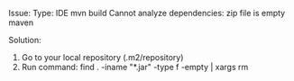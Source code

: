 Issue:
Type: IDE mvn build
Cannot analyze dependencies: zip file is empty maven

Solution:

1. Go to your local repository (.m2/repository)
2. Run command: 
	find . -iname "*.jar" -type f -empty | xargs rm
